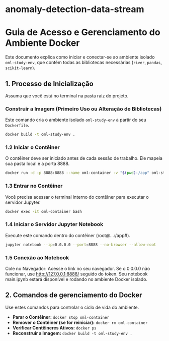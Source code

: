 # anomaly-detection-data-stream

# Guia de Acesso e Gerenciamento do Ambiente Docker

Este documento explica como iniciar e conectar-se ao ambiente isolado `oml-study-env`, que contém todas as bibliotecas necessárias (`river`, `pandas`, `scikit-learn`).

## 1. Processo de Inicialização

Assuma que você está no terminal na pasta raiz do projeto.

### Construir a Imagem (Primeiro Uso ou Alteração de Bibliotecas)

Este comando cria o ambiente isolado `oml-study-env` a partir do seu `Dockerfile`.

```bash
docker build -t oml-study-env .
```

### 1.2 Iniciar o Contêiner

O contêiner deve ser iniciado antes de cada sessão de trabalho. Ele mapeia sua pasta local e a porta 8888.

```bash
docker run -d -p 8888:8888 --name oml-container -v "$(pwd):/app" oml-study-env
```

### 1.3 Entrar no Contêiner

Você precisa acessar o terminal interno do contêiner para executar o servidor Jupyter.

```bash
docker exec -it oml-container bash
```

### 1.4 Iniciar o Servidor Jupyter Notebook

Execute este comando dentro do contêiner (root@...:/app#).

```bash
jupyter notebook --ip=0.0.0.0 --port=8888 --no-browser --allow-root
```

### 1.5 Conexão ao Notebook

Cole no Navegador: Acesse o link no seu navegador. Se o 0.0.0.0 não funcionar, use http://127.0.0.1:8888/ seguido do token. Seu notebook main.ipynb estará disponível e rodando no ambiente Docker isolado.

## 2. Comandos de gerenciamento do Docker

Use estes comandos para controlar o ciclo de vida do ambiente.

- **Parar o Contêiner:** `docker stop oml-container`
- **Remover o Contêiner (se for reiniciar):** `docker rm oml-container`
- **Verificar Contêineres Ativos:** `docker ps`
- **Reconstruir a Imagem:** `docker build -t oml-study-env .`

